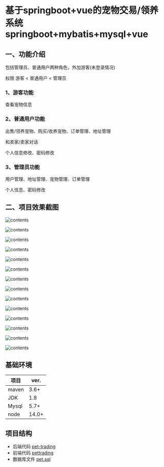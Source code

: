 # 基于springboot+vue的宠物交易/领养系统 springboot+mybatis+mysql+vue

## 一、功能介绍
包括管理员、普通用户两种角色，外加游客(未登录情况)

权限  游客 < 普通用户 < 管理员

### 1、游客功能

查看宠物信息

### 2、普通用户功能

出售/领养宠物、购买/收养宠物、订单管理、地址管理

和卖家/卖家对话

个人信息修改、密码修改

### 3、管理员功能

用户管理、地址管理、宠物管理、订单管理

个人信息、密码修改

## 二、项目效果截图

![contents](./picture/picture1.png)

![contents](./picture/picture2.png)

![contents](./picture/picture12.png)

![contents](./picture/picture13.png)

![contents](./picture/picture3.png)

![contents](./picture/picture4.png)

![contents](./picture/picture5.png)

![contents](./picture/picture6.png)

![contents](./picture/picture7.png)

![contents](./picture/picture8.png)

![contents](./picture/picture9.png)

![contents](./picture/picture10.png)

![contents](./picture/picture11.png)

![contents](./picture/picture12.png)


## 基础环境
| 项目  | ver. |
| ----- | ---- |
| maven | 3.6+ |
| JDK   | 1.8  |
| Mysql | 5.7+ |
| node  | 14.0+|


## 项目结构
- 后端代码 [pet-trading](./pet-trading/)
- 前端代码 [pettrading](./pettrading/)
- 数据库文件 [pet.sql](./pet.sql)
